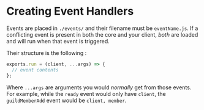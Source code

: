 # Creating Event Handlers

Events are placed in `./events/` and their filename must be `eventName.js`.
If a conflicting event is present in both the core and your client, *both* are
loaded and will run when that event is triggered.

Their structure is the following :

```js
exports.run = (client, ...args) => {
  // event contents
};
```

Where `...args` are arguments you would *normally* get from those events.
For example, while the `ready` event would only have `client`, the
`guildMemberAdd` event would be `client, member`.